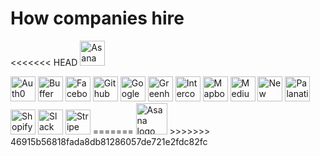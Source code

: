 # How companies hire



<<<<<<< HEAD
<img src="https://raw.githubusercontent.com/Jobeir/how-companies-hire/master/companies/asana/asana-logo.jpg" height="40px" alt="Asana logo" />

<img src="https://raw.githubusercontent.com/Jobeir/how-companies-hire/master/companies/auth0/auth0-logo.png" height="40px" alt="Auth0 logo" />

<img src="https://raw.githubusercontent.com/Jobeir/how-companies-hire/master/companies/buffer/buffer-logo.png" height="40px" alt="Buffer logo" />

<img src="https://raw.githubusercontent.com/Jobeir/how-companies-hire/master/companies/facebook/facebook-logo.png" height="40px" alt="Facebook logo" />

<img src="https://raw.githubusercontent.com/Jobeir/how-companies-hire/master/companies/github/github-logo.png" height="40px" alt="Github logo" />

<img src="https://raw.githubusercontent.com/Jobeir/how-companies-hire/master/companies/google/google-logo.png" height="40px" alt="Google logo" />

<img src="https://raw.githubusercontent.com/Jobeir/how-companies-hire/master/companies/greenhouse/greenhouse-logo.png" height="40px" alt="Greenhouse logo" />

<img src="https://raw.githubusercontent.com/Jobeir/how-companies-hire/master/companies/intercom/intercom-logo.jpg" height="40px" alt="Intercom logo" />

<img src="https://raw.githubusercontent.com/Jobeir/how-companies-hire/master/companies/mapbox/mapbox-logo.png" height="40px" alt="Mapbox logo" />

<img src="https://raw.githubusercontent.com/Jobeir/how-companies-hire/master/companies/medium/medium-logo.png" height="40px" alt="Medium logo" />

<img src="https://raw.githubusercontent.com/Jobeir/how-companies-hire/master/companies/new-relic/new-relic-logo.png" height="40px" alt="New Relic logo" />

<img src="https://raw.githubusercontent.com/Jobeir/how-companies-hire/master/companies/palanatir/palanatir-logo.png" height="40px" alt="Palanatir logo" />

<img src="https://raw.githubusercontent.com/Jobeir/how-companies-hire/master/companies/shopify/shopify-logo.jpg" height="40px" alt="Shopify logo" />

<img src="https://raw.githubusercontent.com/Jobeir/how-companies-hire/master/companies/slack/slack-logo.jpg" height="40px" alt="Slack logo" />

<img src="https://raw.githubusercontent.com/Jobeir/how-companies-hire/master/companies/stripe/stripe-logo.jpg" height="40px" alt="Stripe logo" />
=======
<img src="https://raw.githubusercontent.com/Jobeir/how-companies-hire/master/companies/asana/asana-logo.jpg" height="50px" alt="Asana logo" />
>>>>>>> 46915b56818fada8db81286057de721e2fdc82fc
